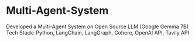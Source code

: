 # Multi-Agent-System
Developed a Multi-Agent System on Open Source LLM (Google Gemma 7B)\
Tech Stack: Python, LangChain, LangGraph, Cohere, OpenAI API, Tavily API 
